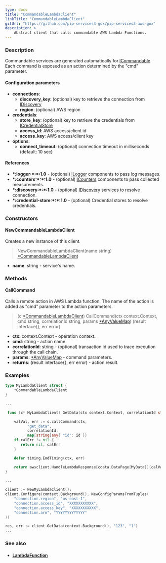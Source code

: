 ```yaml
---
type: docs
title: "CommandableLambdaClient"
linkTitle: "CommandableLambdaClient"
gitUrl: "https://github.com/pip-services3-gox/pip-services3-aws-gox"
description: >
    Abstract client that calls commandable AWS Lambda Functions.
---
```


### Description

Commandable services are generated automatically for [ICommandable](../../../commons/commands/icommandable).
Each command is exposed as an action determined by the "cmd" parameter.


#### Configuration parameters

- **connections**:                   
    - **discovery_key**: (optional) key to retrieve the connection from [IDiscovery](../../../components/connect/idiscovery)
    - **region**: (optional) AWS region
- **credentials**:    
    - **store_key**: (optional) key to retrieve the credentials from [ICredentialStore](../../../components/auth/icredential_store)
    - **access_id**: AWS access/client id
    - **access_key**: AWS access/client key
 - **options**:
    - **connect_timeout**: (optional) connection timeout in milliseconds (default: 10 sec)

#### References
- **\*:logger:\*:\*:1.0** - (optional) [ILogger](../../../components/log/ilogger) components to pass log messages.
- **\*:counters:\*:\*:1.0** - (optional) [ICounters](../../../components/count/icounters) components to pass collected measurements.
- **\*:discovery:\*:\*:1.0** - (optional) [IDiscovery](../../../components/connect/idiscovery) services to resolve connection.
- **\*:credential-store:\*:\*:1.0** - (optional) Credential stores to resolve credentials.

### Constructors

#### NewCommandableLambdaClient
Creates a new instance of this client.

> NewCommandableLambdaClient(name string) [*CommandableLambdaClient]()

- **name**: string - service's name.

### Methods

#### CallCommand
Calls a remote action in AWS Lambda function.
The name of the action is added as "cmd" parameter
to the action parameters. 

> (c [*CommandableLambdaClient]()) CallCommand(ctx context.Context, cmd string, correlationId string, params [*AnyValueMap](../../../commons/data/any_value_map)) (result interface{}, err error)

- **ctx**: context.Context -  operation context.
- **cmd**: string - action name
- **correlationId**: string - (optional) transaction id used to trace execution through the call chain.
- **params**: [*AnyValueMap](../../../commons/data/any_value_map) - command parameters.
- **returns**: (result interface{}, err error) - action result.


### Examples

```go
type MyLambdaClient struct {
    *CommandableLambdaClient
}

...

 func (c* MyLambdaClient) GetData(ctx context.Context, correlationId string, id string)(result DataPage[MyData], err error) {

    valVal, err := c.callCommand(ctx,
          "get_data",
          correlationId,
          map[string]any{ "id": id })
    if calErr != nil {
       return nil, calErr
    }

    defer timing.EndTiming(ctx, err)

    return awsclient.HandleLambdaResponse[cdata.DataPage[MyData]](calValue)
}

...

client := NewMyLambdaClient();
client.Configure(context.Background(), NewConfigParamsFromTuples(
    "connection.region", "us-east-1",
    "connection.access_id", "XXXXXXXXXXX",
    "connection.access_key", "XXXXXXXXXXX",
    "connection.arn", "YYYYYYYYYYYYY"
))

res, err := client.GetData(context.Background(), "123", "1")
...
```

### See also
- #### [LambdaFunction](../../container/lambda_function)
